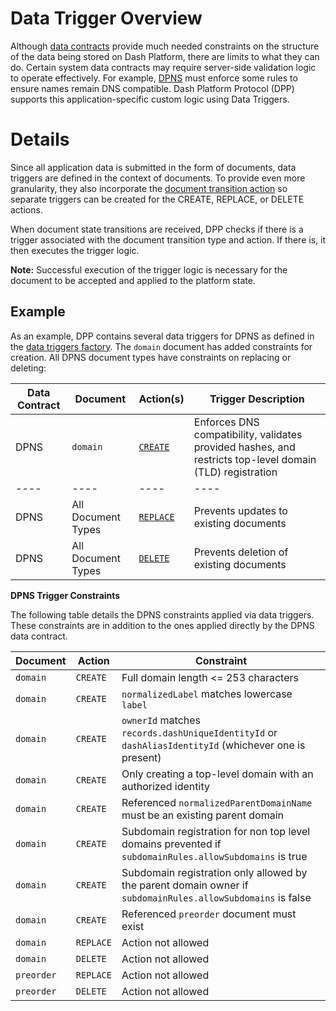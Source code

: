 # Data Trigger Overview

Although [data contracts](platform-protocol-reference-data-contract) provide much needed constraints on the structure of the data being stored on Dash Platform, there are limits to what they can do. Certain system data contracts may require server-side validation logic to operate effectively. For example, [DPNS](https://dashplatform.readme.io/docs/explanation-dpns) must enforce some rules to ensure names remain DNS compatible. Dash Platform Protocol (DPP) supports this application-specific custom logic using Data Triggers.

# Details

Since all application data is submitted in the form of documents, data triggers are defined in the context of documents. To provide even more granularity, they also incorporate the [document transition action](platform-protocol-reference-document#document-transition-action) so separate triggers can be created for the CREATE, REPLACE, or DELETE actions.

When document state transitions are received, DPP checks if there is a trigger associated with the document transition type and action. If there is, it then executes the trigger logic.

**Note:** Successful execution of the trigger logic is necessary for the document to be accepted and applied to the platform state.

## Example

As an example, DPP contains several data triggers for DPNS as defined in the [data triggers factory](https://github.com/dashpay/platform/blob/v0.24.5/packages/rs-dpp/src/data_trigger/get_data_triggers_factory.rs). The `domain` document has added constraints for creation. All DPNS document types have constraints on replacing or deleting:

| Data Contract | Document           | Action(s)                                                                                                                            | Trigger Description                                                                                      |
| ------------- | ------------------ | ------------------------------------------------------------------------------------------------------------------------------------ | -------------------------------------------------------------------------------------------------------- |
| DPNS          | `domain`           | [`CREATE`](https://github.com/dashpay/platform/blob/v0.24.5/packages/rs-dpp/lib/dataTrigger/dpnsTriggers/createDomainDataTrigger.js) | Enforces DNS compatibility, validates provided hashes, and restricts top-level domain (TLD) registration |
| ----          | ----               | ----                                                                                                                                 | ----                                                                                                     |
| DPNS          | All Document Types | [`REPLACE`](https://github.com/dashpay/platform/blob/v0.24.5/packages/rs-dpp/src/data_trigger/reject_data_trigger.rs)                | Prevents updates to existing documents                                                                   |
| DPNS          | All Document Types | [`DELETE`](https://github.com/dashpay/platform/blob/v0.24.5/packages/rs-dpp/src/data_trigger/reject_data_trigger.rs)                 | Prevents deletion of existing documents                                                                  |

**DPNS Trigger Constraints**

The following table details the DPNS constraints applied via data triggers. These constraints are in addition to the ones applied directly by the DPNS data contract.

| Document   | Action    | Constraint                                                                                                  |
| ---------- | --------- | ----------------------------------------------------------------------------------------------------------- |
| `domain`   | `CREATE`  | Full domain length \<= 253 characters                                                                       |
| `domain`   | `CREATE`  | `normalizedLabel` matches lowercase `label`                                                                 |
| `domain`   | `CREATE`  | `ownerId` matches `records.dashUniqueIdentityId` or `dashAliasIdentityId` (whichever one is present)        |
| `domain`   | `CREATE`  | Only creating a top-level domain with an authorized identity                                                |
| `domain`   | `CREATE`  | Referenced `normalizedParentDomainName` must be an existing parent domain                                   |
| `domain`   | `CREATE`  | Subdomain registration for non top level domains prevented if `subdomainRules.allowSubdomains` is true      |
| `domain`   | `CREATE`  | Subdomain registration only allowed by the parent domain owner if `subdomainRules.allowSubdomains` is false |
| `domain`   | `CREATE`  | Referenced `preorder` document must exist                                                                   |
| `domain`   | `REPLACE` | Action not allowed                                                                                          |
| `domain`   | `DELETE`  | Action not allowed                                                                                          |
| `preorder` | `REPLACE` | Action not allowed                                                                                          |
| `preorder` | `DELETE`  | Action not allowed                                                                                          |